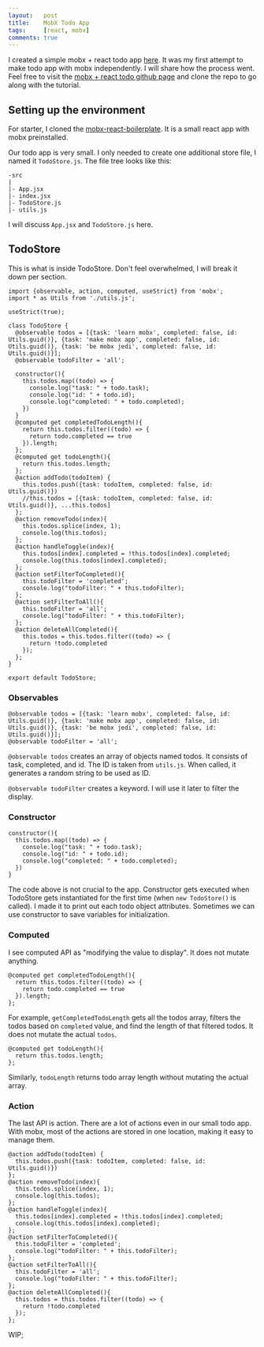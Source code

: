 ```yaml
---
layout:   post
title:    MobX Todo App
tags:     [react, mobx]
comments: true
---
```


I created a simple mobx + react todo app [here](https://github.com/IggHub/mobx-react-todo-demo). It was my first attempt to make todo app with mobx independently. I will share how the process went. Feel free to visit the [mobx + react todo github page](https://github.com/IggHub/mobx-react-todo-demo) and clone the repo to go along with the tutorial.

## Setting up the environment

For starter, I cloned the [mobx-react-boilerplate](https://github.com/mobxjs/mobx-react-boilerplate). It is a small react app with mobx preinstalled.

Our todo app is very small. I only needed to create one additional store file, I named it `TodoStore.js`. The file tree looks like this:

```
-src
|
|- App.jsx
|- index.jsx
|- TodoStore.js
|- utils.js
```

I will discuss `App.jsx` and `TodoStore.js` here.

## TodoStore

This is what is inside TodoStore. Don't feel overwhelmed, I will break it down per section.

```
import {observable, action, computed, useStrict} from 'mobx';
import * as Utils from './utils.js';

useStrict(true);

class TodoStore {
  @observable todos = [{task: 'learn mobx', completed: false, id: Utils.guid()}, {task: 'make mobx app', completed: false, id: Utils.guid()}, {task: 'be mobx jedi', completed: false, id: Utils.guid()}];
  @observable todoFilter = 'all';

  constructor(){
    this.todos.map((todo) => {
      console.log("task: " + todo.task);
      console.log("id: " + todo.id);
      console.log("completed: " + todo.completed);
    })
  }
  @computed get completedTodoLength(){
    return this.todos.filter((todo) => {
      return todo.completed == true
    }).length;
  };
  @computed get todoLength(){
    return this.todos.length;
  };
  @action addTodo(todoItem) {
    this.todos.push({task: todoItem, completed: false, id: Utils.guid()})
    //this.todos = [{task: todoItem, completed: false, id: Utils.guid()}, ...this.todos]
  };
  @action removeTodo(index){
    this.todos.splice(index, 1);
    console.log(this.todos);
  };
  @action handleToggle(index){
    this.todos[index].completed = !this.todos[index].completed;
    console.log(this.todos[index].completed);
  };
  @action setFilterToCompleted(){
    this.todoFilter = 'completed';
    console.log("todoFilter: " + this.todoFilter);
  };
  @action setFilterToAll(){
    this.todoFilter = 'all';
    console.log("todoFilter: " + this.todoFilter);
  };
  @action deleteAllCompleted(){
    this.todos = this.todos.filter((todo) => {
      return !todo.completed
    });
  };
}

export default TodoStore;
```

### Observables
```
@observable todos = [{task: 'learn mobx', completed: false, id: Utils.guid()}, {task: 'make mobx app', completed: false, id: Utils.guid()}, {task: 'be mobx jedi', completed: false, id: Utils.guid()}];
@observable todoFilter = 'all';
```
`@observable todos` creates an array of objects named todos. It consists of task, completed, and id. The ID is taken from `utils.js`. When called, it generates a random string to be used as ID.

`@observable todoFilter` creates a keyword. I will use it later to filter the display.


### Constructor

```
constructor(){
  this.todos.map((todo) => {
    console.log("task: " + todo.task);
    console.log("id: " + todo.id);
    console.log("completed: " + todo.completed);
  })
}
```

The code above is not crucial to the app. Constructor gets executed when TodoStore gets instantiated for the first time (when `new TodoStore()` is called). I made it to print out each todo object attributes. Sometimes we can use constructor to save variables for initialization.

### Computed

I see computed API as "modifying the value to display". It does not mutate anything.

```
@computed get completedTodoLength(){
  return this.todos.filter((todo) => {
    return todo.completed == true
  }).length;
};
```

For example, `getCompletedTodoLength` gets all the todos array, filters the todos based on `completed` value, and find the length of that filtered todos. It does not mutate the actual `todos`.

```
@computed get todoLength(){
  return this.todos.length;
};
```

Similarly, `todoLength` returns todo array length without mutating the actual array.

### Action

The last API is action. There are a lot of actions even in our small todo app. With mobx, most of the actions are stored in one location, making it easy to manage them.

```
@action addTodo(todoItem) {
  this.todos.push({task: todoItem, completed: false, id: Utils.guid()})
};
@action removeTodo(index){
  this.todos.splice(index, 1);
  console.log(this.todos);
};
@action handleToggle(index){
  this.todos[index].completed = !this.todos[index].completed;
  console.log(this.todos[index].completed);
};
@action setFilterToCompleted(){
  this.todoFilter = 'completed';
  console.log("todoFilter: " + this.todoFilter);
};
@action setFilterToAll(){
  this.todoFilter = 'all';
  console.log("todoFilter: " + this.todoFilter);
};
@action deleteAllCompleted(){
  this.todos = this.todos.filter((todo) => {
    return !todo.completed
  });
};
```

WIP;

